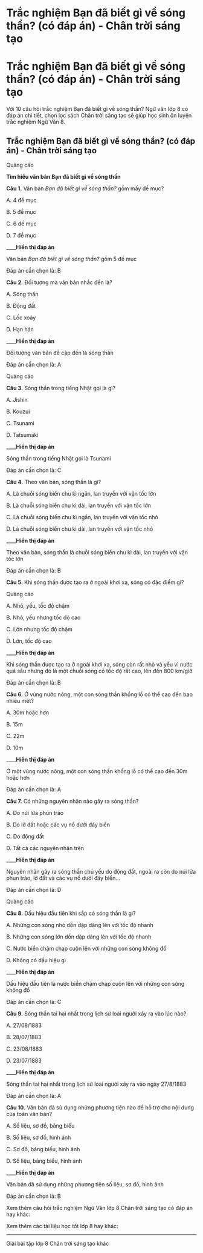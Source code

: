# Trắc nghiệm Bạn đã biết gì về sóng thần? (có đáp án) - Chân trời sáng tạo

# Trắc nghiệm Bạn đã biết gì về sóng thần? (có đáp án) - Chân trời sáng tạo

Với 10 câu hỏi trắc nghiệm Bạn đã biết gì về sóng thần? Ngữ văn lớp 8 có đáp án chi tiết, chọn lọc sách Chân trời sáng tạo sẽ giúp học sinh ôn luyện trắc nghiệm Ngữ Văn 8.

## Trắc nghiệm Bạn đã biết gì về sóng thần? (có đáp án) - Chân trời sáng tạo

Quảng cáo

**Tìm hiểu văn bản Bạn đã biết gì về sóng thần**

**Câu 1.** Văn bản  _Bạn đã biết gì về sóng thần?_ gồm mấy đề mục?

A. 4 đề mục

B. 5 đề mục

C. 6 đề mục

D. 7 đề mục

____**Hiển thị đáp án**

Văn bản  _Bạn đã biết gì về sóng thần?_ gồm 5 đề mục

Đáp án cần chọn là: B

**Câu 2.** Đối tượng mà văn bản nhắc đến là?

A. Sóng thần

B. Động đất

C. Lốc xoáy

D. Hạn hán

____**Hiển thị đáp án**

Đối tượng văn bản đề cập đến là sóng thần

Đáp án cần chọn là: A

Quảng cáo

**Câu 3.** Sóng thần trong tiếng Nhật gọi là gì?

A. Jishin

B. Kouzui

C. Tsunami

D. Tatsumaki

____**Hiển thị đáp án**

Sóng thần trong tiếng Nhật gọi là Tsunami

Đáp án cần chọn là: C

**Câu 4.** Theo văn bản, sóng thần là gì?

A. Là chuỗi sóng biển chu kì ngắn, lan truyền với vận tốc lớn

B. Là chuỗi sóng biển chu kì dài, lan truyền với vận tốc lớn

C. Là chuỗi sóng biển chu kì ngắn, lan truyền với vận tốc nhỏ

D. Là chuỗi sóng biển chu kì dài, lan truyền với vận tốc nhỏ

____**Hiển thị đáp án**

Theo văn bản, sóng thần là chuỗi sóng biển chu kì dài, lan truyền với vận tốc lớn

Đáp án cần chọn là: B

**Câu 5.** Khi sóng thần được tạo ra ở ngoài khơi xa, sóng có đặc điểm gì?

Quảng cáo

A. Nhỏ, yếu, tốc độ chậm

B. Nhỏ, yếu nhưng tốc độ cao

C. Lớn nhưng tốc độ chậm

D. Lớn, tốc độ cao

____**Hiển thị đáp án**

Khi sóng thần được tạo ra ở ngoài khơi xa, sóng còn rất nhỏ và yếu vì nước quá sâu nhưng đó là một chuỗi sóng có tốc độ rất cao, lên đến 800 km/giờ

Đáp án cần chọn là: B

**Câu 6.** Ở vùng nước nông, một con sóng thần khổng lồ có thể cao đến bao nhiêu mét?

A. 30m hoặc hơn

B. 15m

C. 22m

D. 10m

____**Hiển thị đáp án**

Ở một vùng nước nông, một con sóng thần khổng lồ có thể cao đến 30m hoặc hơn

Đáp án cần chọn là: A

**Câu 7.** Có những nguyên nhân nào gây ra sóng thần?

A. Do núi lửa phun trào

B. Do lở đất hoặc các vụ nổ dưới đáy biển

C. Do động đất

D. Tất cả các nguyên nhân trên

____**Hiển thị đáp án**

Nguyên nhân gây ra sóng thần chủ yếu do động đất, ngoài ra còn do núi lửa phun trào, lở đất và các vụ nổ dưới đáy biển…

Đáp án cần chọn là: D

Quảng cáo

**Câu 8.** Dấu hiệu đầu tiên khi sắp có sóng thần là gì?

A. Những con sóng nhỏ dồn dập dâng lên với tốc độ nhanh

B. Những con sóng lớn dồn dập dâng lên với tốc độ nhanh

C. Nước biển chậm chạp cuộn lên với những con sóng không đổ

D. Không có dấu hiệu gì

____**Hiển thị đáp án**

Dấu hiệu đầu tiên là nước biển chậm chạp cuộn lên với những con sóng không đổ

Đáp án cần chọn là: C

**Câu 9.** Sóng thần tai hại nhất trong lịch sử loài người xảy ra vào lúc nào?

A. 27/08/1883

B. 28/07/1883

C. 23/08/1883

D. 23/07/1883

____**Hiển thị đáp án**

Sóng thần tai hại nhất trong lịch sử loài người xảy ra vào ngày 27/8/1883

Đáp án cần chọn là: A

**Câu 10.** Văn bản đã sử dụng những phương tiện nào để hỗ trợ cho nội dung của toàn văn bản?

A. Số liệu, sơ đồ, bảng biểu

B. Số liệu, sơ đồ, hình ảnh

C. Sơ đồ, bảng biểu, hình ảnh

D. Số liệu, bảng biểu, hình ảnh

____**Hiển thị đáp án**

Văn bản đã sử dụng những phương tiện số liệu, sơ đồ, hình ảnh

Đáp án cần chọn là: B

Xem thêm câu hỏi trắc nghiệm Ngữ Văn lớp 8 Chân trời sáng tạo có đáp án hay khác:

Xem thêm các tài liệu học tốt lớp 8 hay khác:

* * *

Giải bài tập lớp 8 Chân trời sáng tạo khác
